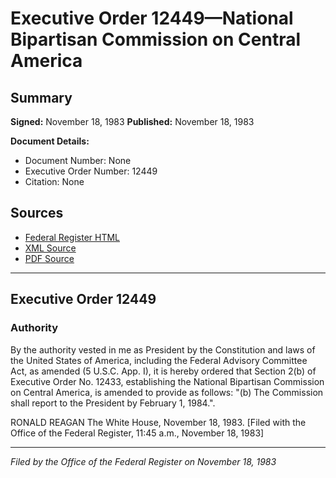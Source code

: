 # Executive Order 12449—National Bipartisan Commission on Central America

## Summary

**Signed:** November 18, 1983
**Published:** November 18, 1983

**Document Details:**
- Document Number: None
- Executive Order Number: 12449
- Citation: None

## Sources
- [Federal Register HTML](https://www.presidency.ucsb.edu/documents/executive-order-12449-national-bipartisan-commission-central-america)
- [XML Source](None)
- [PDF Source](None)

---

## Executive Order 12449

### Authority

By the authority vested in me as President by the Constitution and laws of the United States of America, including the Federal Advisory Committee Act, as amended (5 U.S.C. App. I), it is hereby ordered that Section 2(b) of Executive Order No. 12433, establishing the National Bipartisan Commission on Central America, is amended to provide as follows:
"(b) The Commission shall report to the President by February 1, 1984.".

RONALD REAGAN
The White House,
November 18, 1983.
[Filed with the Office of the Federal Register, 11:45 a.m., November 18, 1983]

---

*Filed by the Office of the Federal Register on November 18, 1983*
